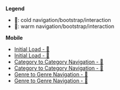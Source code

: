 **Legend**
- 🥶: cold navigation/bootstrap/interaction 
- 🥵: warm navigation/bootstrap/interaction 

**Mobile**
- [Initial Load - 🥶](./flows/initial-load--cold.ts)
- [Initial Load - 🥵](./flows/initial-load--cold.ts)
- [Category to Category Navigation - 🥶](./flows/category-to-category-cold-navigation.ts)
- [Category to Category Navigation - 🥵](./flows/category-to-category-cold-navigation.ts)
- [Genre to Genre Navigation - 🥶](./flows/category-to-category-cold-navigation.ts)
- [Genre to Genre Navigation - 🥵](./flows/category-to-category-cold-navigation.ts)

